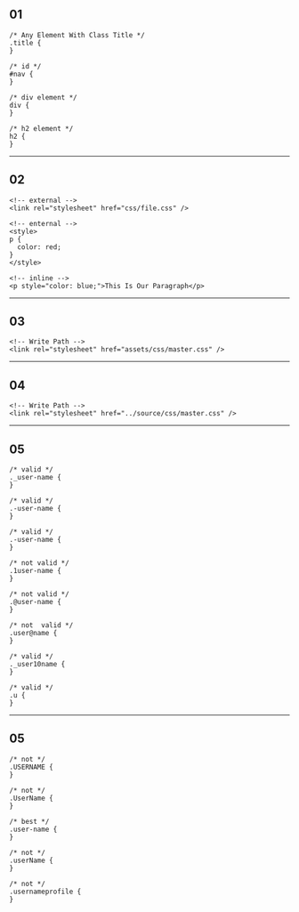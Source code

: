 ## 01

```
/* Any Element With Class Title */
.title {
}

/* id */
#nav {
}

/* div element */
div {
}

/* h2 element */
h2 {
}
```

----------

## 02

```
<!-- external -->
<link rel="stylesheet" href="css/file.css" />

<!-- enternal -->
<style>
p {
  color: red;
}
</style>

<!-- inline -->
<p style="color: blue;">This Is Our Paragraph</p>
```

----------

## 03

```
<!-- Write Path -->
<link rel="stylesheet" href="assets/css/master.css" />
```

----------

## 04

```
<!-- Write Path -->
<link rel="stylesheet" href="../source/css/master.css" />
```

----------

## 05

```
/* valid */
._user-name {
}

/* valid */
.-user-name {
}

/* valid */
.-user-name {
}

/* not valid */
.1user-name {
}

/* not valid */
.@user-name {
}

/* not  valid */
.user@name {
}

/* valid */
._user10name {
}

/* valid */
.u {
}
```

----------

## 05

```
/* not */
.USERNAME {
}

/* not */
.UserName {
}

/* best */
.user-name {
}

/* not */
.userName {
}

/* not */
.usernameprofile {
}
```
